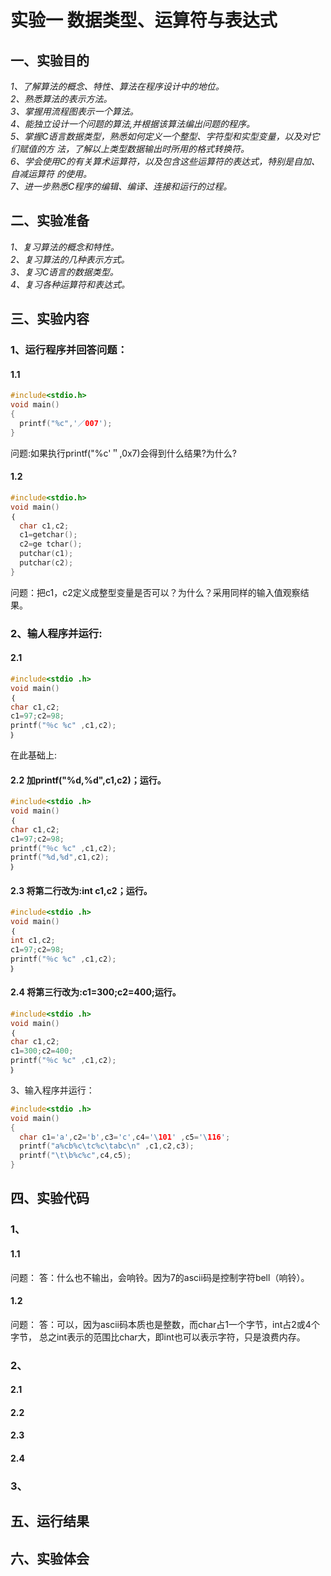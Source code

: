 # **实验一 数据类型、运算符与表达式**  
## **一、实验目的**  
*1、了解算法的概念、特性、算法在程序设计中的地位。   
2、熟悉算法的表示方法。   
3、掌握用流程图表示一个算法。   
4、能独立设计一个问题的算法,并根据该算法编出问题的程序。   
5、掌握C语言数据类型，熟悉如何定义一个整型、字符型和实型变量，以及对它们赋值的方
法，了解以上类型数据输出时所用的格式转换符。   
6、学会使用C的有关算术运算符，以及包含这些运算符的表达式，特别是自加、自减运算符
的使用。   
7、进一步熟悉C程序的编辑、编译、连接和运行的过程。*    
## **二、实验准备**   
*1、复习算法的概念和特性。   
2、复习算法的几种表示方式。   
3、复习C语言的数据类型。   
4、复习各种运算符和表达式。*    
## **三、实验内容**   
### 1、运行程序并回答问题： 
#### 1.1
```c
#include<stdio.h>  
void main()
{
  printf("%c",'／007');
}
```
问题:如果执行printf("%c'＂,0x7)会得到什么结果?为什么?  
#### 1.2
```c
#include<stdio.h>  
void main() 
｛ 
  char c1,c2; 
  c1=getchar(); 
  c2=ge tchar(); 
  putchar(c1); 
  putchar(c2);
}
```
问题：把c1，c2定义成整型变量是否可以？为什么？采用同样的输入值观察结果。   
### 2、输人程序并运行:  
#### 2.1
```c
#include<stdio .h> 
void main() 
｛       
char c1,c2;       
c1=97;c2=98;     
printf("％c %c" ,c1,c2); 
｝
```
在此基础上:   
#### 2.2 加printf("%d,%d",c1,c2)；运行。
```c
#include<stdio .h> 
void main() 
｛       
char c1,c2;       
c1=97;c2=98;     
printf("％c %c" ,c1,c2);
printf("%d,%d",c1,c2);
｝
```
#### 2.3 将第二行改为:int c1,c2；运行。 
```c
#include<stdio .h> 
void main() 
｛       
int c1,c2;       
c1=97;c2=98;     
printf("％c %c" ,c1,c2); 
｝
```
#### 2.4 将第三行改为:c1=300;c2=400;运行。
```c
#include<stdio .h> 
void main() 
｛       
char c1,c2;       
c1=300;c2=400;     
printf("％c %c" ,c1,c2); 
｝
```
3、输入程序并运行：  
```c
#include<stdio .h> 
void main() 
{
  char c1='a',c2='b',c3='c',c4='\101' ,c5='\116'; 
  printf("a%cb%c\tc%c\tabc\n" ,c1,c2,c3);      
  printf("\t\b%c%c",c4,c5);
}
```
## 四、实验代码
### 1、
#### 1.1
问题：
答：什么也不输出，会响铃。因为7的ascii码是控制字符bell（响铃）。  
#### 1.2
问题：
答：可以，因为ascii码本质也是整数，而char占1一个字节，int占2或4个字节，
总之int表示的范围比char大，即int也可以表示字符，只是浪费内存。
### 2、
#### 2.1
#### 2.2
#### 2.3
#### 2.4
### 3、

## 五、运行结果
## 六、实验体会

